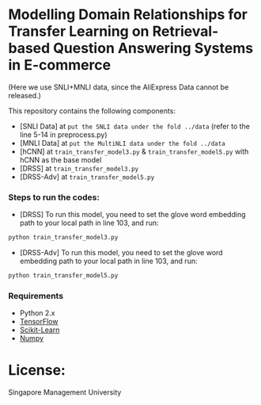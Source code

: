 # Modelling Domain Relationships for Transfer Learning on Retrieval-based Question Answering Systems in E-commerce

(Here we use SNLI+MNLI data, since the AliExpress Data cannot be released.)

This repository contains the following components:

- [SNLI Data] at `put the SNLI data under the fold ../data` (refer to the line 5-14 in preprocess.py)
- [MNLI Data] at `put the MultiNLI data under the fold ../data`
- [hCNN] at `train_transfer_model3.py` & `train_transfer_model5.py` with hCNN as the base model
- [DRSS] at `train_transfer_model3.py`
- [DRSS-Adv] at `train_transfer_model5.py`


### Steps to run the codes:

- [DRSS]
To run this model, you need to set the glove word embedding path to your local path in line 103, and run:
```bash
python train_transfer_model3.py
```

- [DRSS-Adv]
To run this model, you need to set the glove word embedding path to your local path in line 103, and run:
```bash
python train_transfer_model5.py
```


### Requirements

- Python 2.x
- [TensorFlow](https://www.tensorflow.org)
- [Scikit-Learn](http://scikit-learn.org/stable/index.html)
- [Numpy](http://www.numpy.org/)


# License:

Singapore Management University
